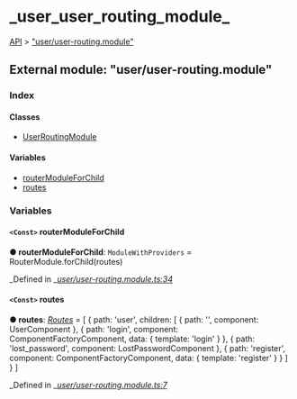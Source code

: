 # \_user\_user\_routing\_module\_

[API](../../api-1.md) &gt; ["user/user-routing.module"](_user_user_routing_module_.md)

## External module: "user/user-routing.module"

### Index

#### Classes

* [UserRoutingModule](../classes/_user_user_routing_module_.userroutingmodule.md)

#### Variables

* [routerModuleForChild](_user_user_routing_module_.md#routermoduleforchild)
* [routes](_user_user_routing_module_.md#routes)

### Variables

#### `<Const>` routerModuleForChild

**● routerModuleForChild**: `ModuleWithProviders` = RouterModule.forChild\(routes\)

_Defined in _[_user/user-routing.module.ts:34_](https://github.com/authumn/authumn-angular/blob/93ce399/projects/authumn-angular/src/user/user-routing.module.ts#L34)

#### `<Const>` routes

**● routes**: [_Routes_](_auth_auth_config_.md#routes) = \[ { path: 'user', children: \[ { path: '', component: UserComponent }, { path: 'login', component: ComponentFactoryComponent, data: { template: 'login' } }, { path: 'lost\_password', component: LostPasswordComponent }, { path: 'register', component: ComponentFactoryComponent, data: { template: 'register' } } \] } \]

_Defined in _[_user/user-routing.module.ts:7_](https://github.com/authumn/authumn-angular/blob/93ce399/projects/authumn-angular/src/user/user-routing.module.ts#L7)

